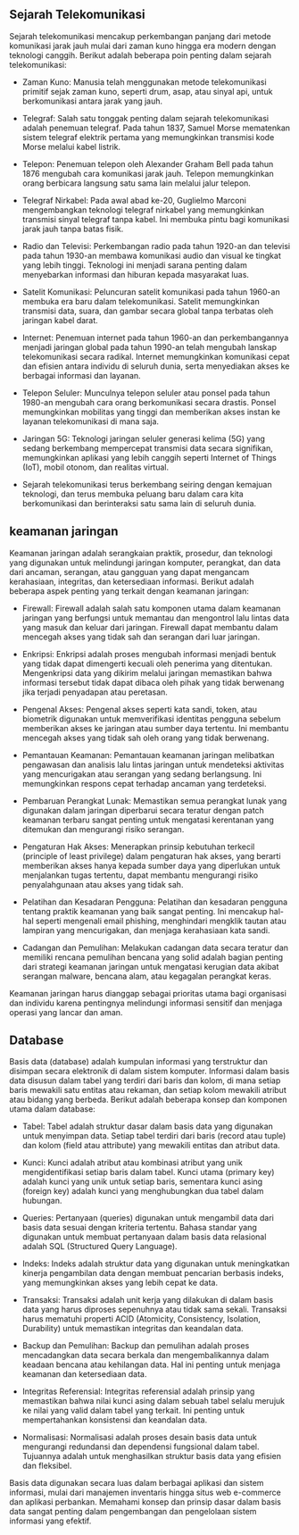 ## Sejarah Telekomunikasi
Sejarah telekomunikasi mencakup perkembangan panjang dari metode komunikasi jarak jauh mulai dari zaman kuno hingga era modern dengan teknologi canggih. Berikut adalah beberapa poin penting dalam sejarah telekomunikasi:

- Zaman Kuno: Manusia telah menggunakan metode telekomunikasi primitif sejak zaman kuno, seperti drum, asap, atau sinyal api, untuk berkomunikasi antara jarak yang jauh.

- Telegraf: Salah satu tonggak penting dalam sejarah telekomunikasi adalah penemuan telegraf. Pada tahun 1837, Samuel Morse mematenkan sistem telegraf elektrik pertama yang memungkinkan transmisi kode Morse melalui kabel listrik.

- Telepon: Penemuan telepon oleh Alexander Graham Bell pada tahun 1876 mengubah cara komunikasi jarak jauh. Telepon memungkinkan orang berbicara langsung satu sama lain melalui jalur telepon.

- Telegraf Nirkabel: Pada awal abad ke-20, Guglielmo Marconi mengembangkan teknologi telegraf nirkabel yang memungkinkan transmisi sinyal telegraf tanpa kabel. Ini membuka pintu bagi komunikasi jarak jauh tanpa batas fisik.

- Radio dan Televisi: Perkembangan radio pada tahun 1920-an dan televisi pada tahun 1930-an membawa komunikasi audio dan visual ke tingkat yang lebih tinggi. Teknologi ini menjadi sarana penting dalam menyebarkan informasi dan hiburan kepada masyarakat luas.

- Satelit Komunikasi: Peluncuran satelit komunikasi pada tahun 1960-an membuka era baru dalam telekomunikasi. Satelit memungkinkan transmisi data, suara, dan gambar secara global tanpa terbatas oleh jaringan kabel darat.

- Internet: Penemuan internet pada tahun 1960-an dan perkembangannya menjadi jaringan global pada tahun 1990-an telah mengubah lanskap telekomunikasi secara radikal. Internet memungkinkan komunikasi cepat dan efisien antara individu di seluruh dunia, serta menyediakan akses ke berbagai informasi dan layanan.

- Telepon Seluler: Munculnya telepon seluler atau ponsel pada tahun 1980-an mengubah cara orang berkomunikasi secara drastis. Ponsel memungkinkan mobilitas yang tinggi dan memberikan akses instan ke layanan telekomunikasi di mana saja.

- Jaringan 5G: Teknologi jaringan seluler generasi kelima (5G) yang sedang berkembang mempercepat transmisi data secara signifikan, memungkinkan aplikasi yang lebih canggih seperti Internet of Things (IoT), mobil otonom, dan realitas virtual.

- Sejarah telekomunikasi terus berkembang seiring dengan kemajuan teknologi, dan terus membuka peluang baru dalam cara kita berkomunikasi dan berinteraksi satu sama lain di seluruh dunia.

## keamanan jaringan
Keamanan jaringan adalah serangkaian praktik, prosedur, dan teknologi yang digunakan untuk melindungi jaringan komputer, perangkat, dan data dari ancaman, serangan, atau gangguan yang dapat mengancam kerahasiaan, integritas, dan ketersediaan informasi. Berikut adalah beberapa aspek penting yang terkait dengan keamanan jaringan:

- Firewall: Firewall adalah salah satu komponen utama dalam keamanan jaringan yang berfungsi untuk memantau dan mengontrol lalu lintas data yang masuk dan keluar dari jaringan. Firewall dapat membantu dalam mencegah akses yang tidak sah dan serangan dari luar jaringan.

- Enkripsi: Enkripsi adalah proses mengubah informasi menjadi bentuk yang tidak dapat dimengerti kecuali oleh penerima yang ditentukan. Mengenkripsi data yang dikirim melalui jaringan memastikan bahwa informasi tersebut tidak dapat dibaca oleh pihak yang tidak berwenang jika terjadi penyadapan atau peretasan.

- Pengenal Akses: Pengenal akses seperti kata sandi, token, atau biometrik digunakan untuk memverifikasi identitas pengguna sebelum memberikan akses ke jaringan atau sumber daya tertentu. Ini membantu mencegah akses yang tidak sah oleh orang yang tidak berwenang.

- Pemantauan Keamanan: Pemantauan keamanan jaringan melibatkan pengawasan dan analisis lalu lintas jaringan untuk mendeteksi aktivitas yang mencurigakan atau serangan yang sedang berlangsung. Ini memungkinkan respons cepat terhadap ancaman yang terdeteksi.

- Pembaruan Perangkat Lunak: Memastikan semua perangkat lunak yang digunakan dalam jaringan diperbarui secara teratur dengan patch keamanan terbaru sangat penting untuk mengatasi kerentanan yang ditemukan dan mengurangi risiko serangan.

- Pengaturan Hak Akses: Menerapkan prinsip kebutuhan terkecil (principle of least privilege) dalam pengaturan hak akses, yang berarti memberikan akses hanya kepada sumber daya yang diperlukan untuk menjalankan tugas tertentu, dapat membantu mengurangi risiko penyalahgunaan atau akses yang tidak sah.

- Pelatihan dan Kesadaran Pengguna: Pelatihan dan kesadaran pengguna tentang praktik keamanan yang baik sangat penting. Ini mencakup hal-hal seperti mengenali email phishing, menghindari mengklik tautan atau lampiran yang mencurigakan, dan menjaga kerahasiaan kata sandi.

- Cadangan dan Pemulihan: Melakukan cadangan data secara teratur dan memiliki rencana pemulihan bencana yang solid adalah bagian penting dari strategi keamanan jaringan untuk mengatasi kerugian data akibat serangan malware, bencana alam, atau kegagalan perangkat keras.

Keamanan jaringan harus dianggap sebagai prioritas utama bagi organisasi dan individu karena pentingnya melindungi informasi sensitif dan menjaga operasi yang lancar dan aman.

## Database
Basis data (database) adalah kumpulan informasi yang terstruktur dan disimpan secara elektronik di dalam sistem komputer. Informasi dalam basis data disusun dalam tabel yang terdiri dari baris dan kolom, di mana setiap baris mewakili satu entitas atau rekaman, dan setiap kolom mewakili atribut atau bidang yang berbeda. Berikut adalah beberapa konsep dan komponen utama dalam database:

- Tabel: Tabel adalah struktur dasar dalam basis data yang digunakan untuk menyimpan data. Setiap tabel terdiri dari baris (record atau tuple) dan kolom (field atau attribute) yang mewakili entitas dan atribut data.

- Kunci: Kunci adalah atribut atau kombinasi atribut yang unik mengidentifikasi setiap baris dalam tabel. Kunci utama (primary key) adalah kunci yang unik untuk setiap baris, sementara kunci asing (foreign key) adalah kunci yang menghubungkan dua tabel dalam hubungan.

- Queries: Pertanyaan (queries) digunakan untuk mengambil data dari basis data sesuai dengan kriteria tertentu. Bahasa standar yang digunakan untuk membuat pertanyaan dalam basis data relasional adalah SQL (Structured Query Language).

- Indeks: Indeks adalah struktur data yang digunakan untuk meningkatkan kinerja pengambilan data dengan membuat pencarian berbasis indeks, yang memungkinkan akses yang lebih cepat ke data.

- Transaksi: Transaksi adalah unit kerja yang dilakukan di dalam basis data yang harus diproses sepenuhnya atau tidak sama sekali. Transaksi harus mematuhi properti ACID (Atomicity, Consistency, Isolation, Durability) untuk memastikan integritas dan keandalan data.

- Backup dan Pemulihan: Backup dan pemulihan adalah proses mencadangkan data secara berkala dan mengembalikannya dalam keadaan bencana atau kehilangan data. Hal ini penting untuk menjaga keamanan dan ketersediaan data.

- Integritas Referensial: Integritas referensial adalah prinsip yang memastikan bahwa nilai kunci asing dalam sebuah tabel selalu merujuk ke nilai yang valid dalam tabel yang terkait. Ini penting untuk mempertahankan konsistensi dan keandalan data.

- Normalisasi: Normalisasi adalah proses desain basis data untuk mengurangi redundansi dan dependensi fungsional dalam tabel. Tujuannya adalah untuk menghasilkan struktur basis data yang efisien dan fleksibel.

Basis data digunakan secara luas dalam berbagai aplikasi dan sistem informasi, mulai dari manajemen inventaris hingga situs web e-commerce dan aplikasi perbankan. Memahami konsep dan prinsip dasar dalam basis data sangat penting dalam pengembangan dan pengelolaan sistem informasi yang efektif.




